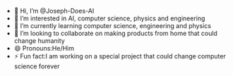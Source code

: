 - 👋 Hi, I’m @Joseph-Does-AI
- 👀 I’m interested in AI, computer science, physics and engineering
- 🌱 I’m currently learning computer science, engineering and physics
- 💞️ I’m looking to collaborate on making products from home that could change humanity
- 😄 Pronouns:He/Him
- ⚡ Fun fact:I am working on a special project that could change computer science forever

<!---
Joseph-Does-AI/Joseph-Does-AI is a ✨ special ✨ repository because its `README.md` (this file) appears on your GitHub profile.
You can click the Preview link to take a look at your changes.
--->
